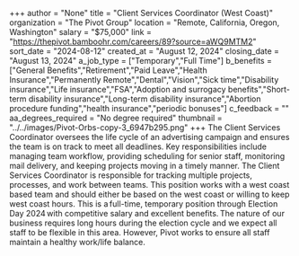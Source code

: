 +++
author = "None"
title = "Client Services Coordinator (West Coast)"
organization = "The Pivot Group"
location = "Remote, California, Oregon, Washington"
salary = "$75,000"
link = "https://thepivot.bamboohr.com/careers/89?source=aWQ9MTM2"
sort_date = "2024-08-12"
created_at = "August 12, 2024"
closing_date = "August 13, 2024"
a_job_type = ["Temporary","Full Time"]
b_benefits = ["General Benefits","Retirement","Paid Leave","Health Insurance","Permanently Remote","Dental","Vision","Sick time","Disability insurance","Life insurance","FSA","Adoption and surrogacy benefits","Short-term disability insurance","Long-term disability insurance","Abortion procedure funding","health insurance","periodic bonuses"]
c_feedback = ""
aa_degrees_required = "No degree required"
thumbnail = "../../images/Pivot-Orbs-copy-3_6947b295.png"
+++
The Client Services Coordinator oversees the life cycle of an advertising campaign and ensures the team is on track to meet all deadlines. Key responsibilities include managing team workflow, providing scheduling for senior staff, monitoring mail delivery, and keeping projects moving in a timely manner. The Client Services Coordinator is responsible for tracking multiple projects, processes, and work between teams. This position works with a west coast based team and should either be based on the west coast or willing to keep west coast hours. This is a full-time, temporary position through Election Day 2024 with competitive salary and excellent benefits. The nature of our business requires long hours during the election cycle and we expect all staff to be flexible in this area. However, Pivot works to ensure all staff maintain a healthy work/life balance. 